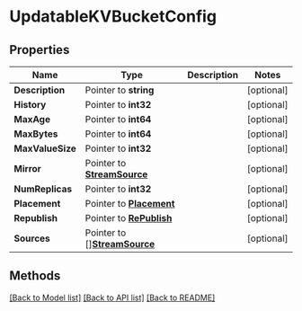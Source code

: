 # UpdatableKVBucketConfig

## Properties

Name | Type | Description | Notes
------------ | ------------- | ------------- | -------------
**Description** | Pointer to **string** |  | [optional] 
**History** | Pointer to **int32** |  | [optional] 
**MaxAge** | Pointer to **int64** |  | [optional] 
**MaxBytes** | Pointer to **int64** |  | [optional] 
**MaxValueSize** | Pointer to **int32** |  | [optional] 
**Mirror** | Pointer to [**StreamSource**](StreamSource.md) |  | [optional] 
**NumReplicas** | Pointer to **int32** |  | [optional] 
**Placement** | Pointer to [**Placement**](Placement.md) |  | [optional] 
**Republish** | Pointer to [**RePublish**](RePublish.md) |  | [optional] 
**Sources** | Pointer to [][**StreamSource**](StreamSource.md) |  | [optional] 

## Methods


[[Back to Model list]](../README.md#documentation-for-models) [[Back to API list]](../README.md#documentation-for-api-endpoints) [[Back to README]](../README.md)


